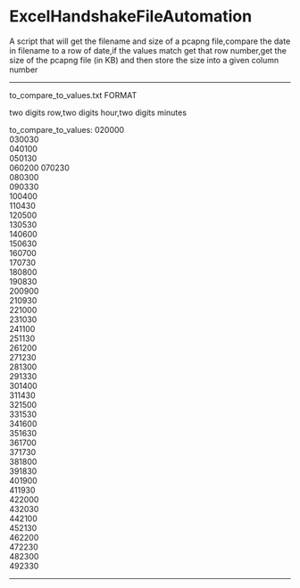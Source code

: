 # ExcelHandshakeFileAutomation

A script that will get the filename and size of a pcapng file,compare the date in filename to a row of date,if the values match get that row number,get the size
of the pcapng file (in KB) and then store the size into a given column number 







-----
to_compare_to_values.txt FORMAT

two digits row,two digits hour,two digits minutes

to_compare_to_values:
020000    
030030  
040100  
050130  
060200 
070230  
080300  
090330  
100400  
110430  
120500  
130530  
140600  
150630  
160700  
170730  
180800  
190830  
200900  
210930  
221000  
231030  
241100  
251130  
261200  
271230  
281300  
291330  
301400  
311430  
321500  
331530  
341600  
351630  
361700  
371730  
381800  
391830  
401900  
411930  
422000  
432030  
442100  
452130  
462200  
472230  
482300  
492330  






---------------------------------------------------------------------------------------------------------------------------------------------------------------------------------------------------------
